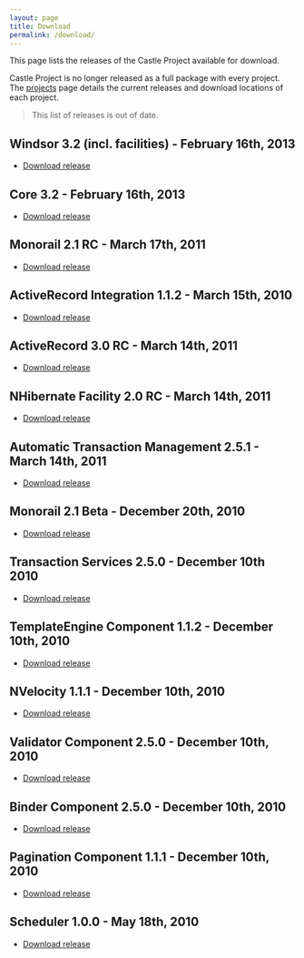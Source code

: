 ```yaml
---
layout: page
title: Download
permalink: /download/
---
```

This page lists the releases of the Castle Project available for download.

Castle Project is no longer released as a full package with every project. The [projects](/projects/) page details the current releases and download locations of each project.

> This list of releases is out of date.

## Windsor 3.2 (incl. facilities) - February 16th, 2013
* [Download release](http://sourceforge.net/projects/castleproject/files/Windsor/Castle.Windsor.3.2.0.zip/download)

## Core 3.2 - February 16th, 2013
* [Download release](http://sourceforge.net/projects/castleproject/files/Core/Castle.Core.3.2.0.zip/download)

## Monorail 2.1 RC - March 17th, 2011
* [Download release](http://sourceforge.net/projects/castleproject/files/MonoRail/2.1/Castle.Monorail-2.1.RC.zip/download)

## ActiveRecord Integration 1.1.2 - March 15th, 2010
* [Download release](http://sourceforge.net/projects/castleproject/files/ActiveRecord%20Integration/1.1/Castle.Facilities.ActiveRecordIntegration-1.1.2.RC.zip/download)

## ActiveRecord 3.0 RC - March 14th, 2011
* [Download release](http://sourceforge.net/projects/castleproject/files/ActiveRecord/3.0/Castle.ActiveRecord-3.0.RC.zip/download)

## NHibernate Facility 2.0 RC - March 14th, 2011
* [Download release](http://sourceforge.net/projects/castleproject/files/NHibernate%20Facility/2.0/Castle.Facilities.NHibernateIntegration-2.0.RC.zip/download)

## Automatic Transaction Management 2.5.1 - March 14th, 2011
* [Download release](http://sourceforge.net/projects/castleproject/files/Automatic%20Transaction%20Management/2.5/Castle.Facilities.AutoTx-2.5.1.zip/download)

## Monorail 2.1 Beta - December 20th, 2010
* [Download release](http://sourceforge.net/projects/castleproject/files/MonoRail/2.1/Castle.Monorail-2.1.beta.zip/download)

## Transaction Services 2.5.0 - December 10th 2010
* [Download release](http://sourceforge.net/projects/castleproject/files/Transaction%20Services/2.5/Castle.Services.Transaction-2.5.0.zip/download)

## TemplateEngine Component 1.1.2 - December 10th, 2010
* [Download release](http://sourceforge.net/projects/castleproject/files/TemplateEngine%20Component/1.1/Castle.Components.TemplateEngine-1.1.2.zip/download)

## NVelocity 1.1.1 - December 10th, 2010
* [Download release](http://sourceforge.net/projects/castleproject/files/NVelocity/1.1/CastleNVelocity-1.1.1.zip/download)

## Validator Component 2.5.0 - December 10th, 2010
* [Download release](http://sourceforge.net/projects/castleproject/files/Validator%20Component/2.5/Castle.Components.Validator-2.5.0.zip/download)

## Binder Component 2.5.0 - December 10th, 2010
* [Download release](http://sourceforge.net/projects/castleproject/files/Binder%20Component/2.5/Castle.Components.Binder-2.5.0.zip/download)

## Pagination Component 1.1.1 - December 10th, 2010
* [Download release](http://sourceforge.net/projects/castleproject/files/Pagination%20Component/1.1/CastlePagination-1.1.1.zip/download)

## Scheduler 1.0.0 - May 18th, 2010
* [Download release](http://sourceforge.net/projects/castleproject/files/Scheduler/1.0/Castle.Components.Scheduler-1.0.0.zip/download)